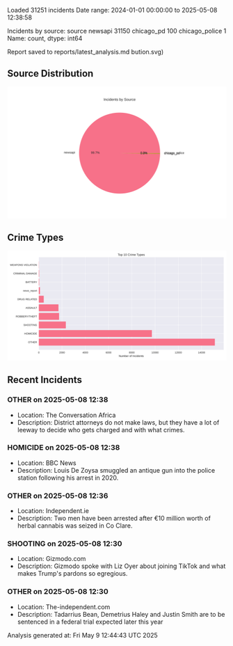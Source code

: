
Loaded 31251 incidents
Date range: 2024-01-01 00:00:00 to 2025-05-08 12:38:58

Incidents by source:
source
newsapi           31150
chicago_pd          100
chicago_police        1
Name: count, dtype: int64

Report saved to reports/latest_analysis.md
bution.svg)

## Source Distribution
![Source Distribution](images/source_distribution.svg)

## Crime Types
![Crime Types](images/crime_types.svg)

## Recent Incidents

### OTHER on 2025-05-08 12:38
- Location: The Conversation Africa
- Description: District attorneys do not make laws, but they have a lot of leeway to decide who gets charged and with what crimes.


### HOMICIDE on 2025-05-08 12:38
- Location: BBC News
- Description: Louis De Zoysa smuggled an antique gun into the police station following his arrest in 2020.


### OTHER on 2025-05-08 12:36
- Location: Independent.ie
- Description: Two men have been arrested after €10 million worth of herbal cannabis was seized in Co Clare.


### SHOOTING on 2025-05-08 12:30
- Location: Gizmodo.com
- Description: Gizmodo spoke with Liz Oyer about joining TikTok and what makes Trump's pardons so egregious.


### OTHER on 2025-05-08 12:30
- Location: The-independent.com
- Description: Tadarrius Bean, Demetrius Haley and Justin Smith are to be sentenced in a federal trial expected later this year

Analysis generated at: Fri May  9 12:44:43 UTC 2025
